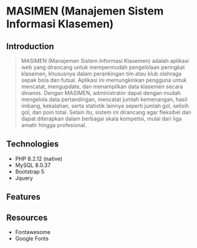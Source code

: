 # MASIMEN (Manajemen Sistem Informasi Klasemen)

## Introduction

> MASIMEN (Manajemen Sistem Informasi Klasemen) adalah aplikasi web yang dirancang untuk mempermudah pengelolaan peringkat klasemen, khususnya dalam perankingan tim atau klub olahraga sepak bola dan futsal. Aplikasi ini memungkinkan pengguna untuk mencatat, mengupdate, dan menampilkan data klasemen secara dinamis.
> Dengan MASIMEN, administrator dapat dengan mudah mengelola data pertandingan, mencatat jumlah kemenangan, hasil imbang, kekalahan, serta statistik lainnya seperti jumlah gol, selisih gol, dan poin total. Selain itu, sistem ini dirancang agar fleksibel dan dapat diterapkan dalam berbagai skala kompetisi, mulai dari liga amatir hingga profesional.

## Technologies

- PHP 8.2.12 (native)
- MySQL 8.0.37
- Bootstrap 5
- Jquery

## Features

## Resources

- Fontawesome
- Google Fonts
